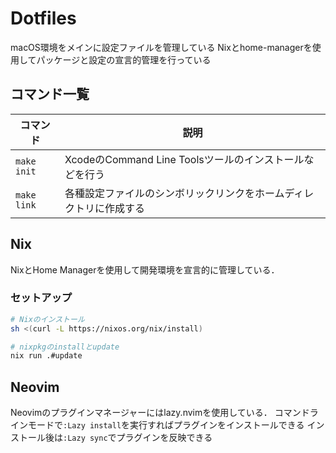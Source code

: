 # Dotfiles

macOS環境をメインに設定ファイルを管理している
Nixとhome-managerを使用してパッケージと設定の宣言的管理を行っている

## コマンド一覧

| コマンド    | 説明                                                               |
| ----------- | ------------------------------------------------------------------ |
| `make init` | XcodeのCommand Line Toolsツールのインストールなどを行う            |
| `make link` | 各種設定ファイルのシンボリックリンクをホームディレクトリに作成する |

## Nix

NixとHome Managerを使用して開発環境を宣言的に管理している．

### セットアップ

```bash
# Nixのインストール
sh <(curl -L https://nixos.org/nix/install)

# nixpkgのinstallとupdate
nix run .#update

```

## Neovim

Neovimのプラグインマネージャーにはlazy.nvimを使用している．
コマンドラインモードで`:Lazy install`を実行すればプラグインをインストールできる
インストール後は`:Lazy sync`でプラグインを反映できる
